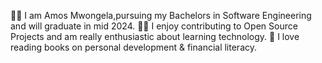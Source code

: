 👨‍🎓 I am Amos Mwongela,pursuing my Bachelors in Software Engineering and will graduate in mid 2024.
👩‍💻 I enjoy contributing to Open Source Projects and am really enthusiastic about learning technology.
📝 I love reading books on personal development & financial literacy.
